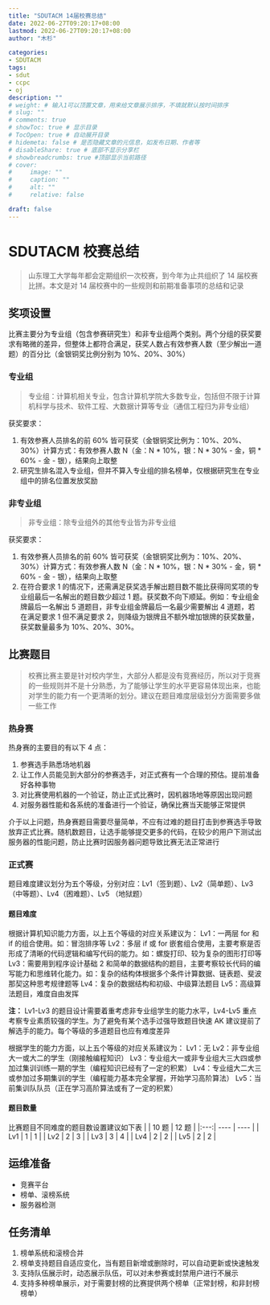```yaml
---
title: "SDUTACM 14届校赛总结"
date: 2022-06-27T09:20:17+08:00
lastmod: 2022-06-27T09:20:17+08:00
author: "木杉"

categories: 
- SDUTACM
tags: 
- sdut
- ccpc
- oj
description: ""
# weight: # 输入1可以顶置文章，用来给文章展示排序，不填就默认按时间排序
# slug: ""
# comments: true
# showToc: true # 显示目录
# TocOpen: true # 自动展开目录
# hidemeta: false # 是否隐藏文章的元信息，如发布日期、作者等
# disableShare: true # 底部不显示分享栏
# showbreadcrumbs: true #顶部显示当前路径
# cover:
#     image: ""
#     caption: ""
#     alt: ""
#     relative: false

draft: false
---
```



# SDUTACM 校赛总结
> 山东理工大学每年都会定期组织一次校赛，到今年为止共组织了 14 届校赛比拼。本文是对 14 届校赛中的一些规则和前期准备事项的总结和记录

## 奖项设置
比赛主要分为专业组（包含参赛研究生）和非专业组两个类别。两个分组的获奖要求有略微的差异，但整体上都符合满足，获奖人数占有效参赛人数（至少解出一道题）的百分比（金银铜奖比例分别为 10%、20%、30%）

### 专业组
> 专业组：计算机相关专业，包含计算机学院大多数专业，包括但不限于计算机科学与技术、软件工程、大数据计算等专业（通信工程归为非专业组）

获奖要求：
1. 有效参赛人员排名的前 60% 皆可获奖（金银铜奖比例为：10%、20%、30%）计算方式：有效参赛人数 N（金：N * 10%，银：N * 30% - 金，铜  * 60% - 金 - 银），结果向上取整
2. 研究生排名混入专业组，但并不算入专业组的排名榜单，仅根据研究生在专业组中的排名位置发放奖励

### 非专业组
> 非专业组：除专业组外的其他专业皆为非专业组

获奖要求：
1. 有效参赛人员排名的前 60% 皆可获奖（金银铜奖比例为：10%、20%、30%）计算方式：有效参赛人数 N（金：N * 10%，银：N * 30% - 金，铜 * 60% - 金 - 银），结果向上取整
2. 在符合要求 1 的情况下，还需满足获奖选手解出题目数不能比获得同奖项的专业组最后一名解出的题目数少超过 1 题。获奖数不向下顺延。例如：专业组金牌最后一名解出 5 道题目，非专业组金牌最后一名最少需要解出 4 道题，若在满足要求 1 但不满足要求 2，则降级为银牌且不额外增加银牌的获奖数量，获奖数量最多为 10%、20%、30%。

## 比赛题目
> 校赛比赛主要是针对校内学生，大部分人都是没有竞赛经历，所以对于竞赛的一些规则并不是十分熟悉，为了能够让学生的水平更容易体现出来，也能对学生的能力有一个更清晰的划分。建议在题目难度层级划分方面需要多做一些工作

### 热身赛
热身赛的主要目的有以下 4 点：
1. 参赛选手熟悉场地机器
2. 让工作人员能见到大部分的参赛选手，对正式赛有一个合理的预估。提前准备好各种事物
3. 对比赛使用机器的一个验证，防止正式比赛时，因机器场地等原因出现问题
4. 对服务器性能和各系统的准备进行一个验证，确保比赛当天能够正常提供

介于以上问题，热身赛题目需要尽量简单，不应有过难的题目打击到参赛选手导致放弃正式比赛。随机数题目，让选手能够提交更多的代码，在较少的用户下测试出服务器的性能问题，防止比赛时因服务器问题导致比赛无法正常进行

### 正式赛
题目难度建议划分为五个等级，分别对应：Lv1（签到题）、Lv2（简单题）、Lv3（中等题）、Lv4（困难题）、Lv5 （地狱题）

#### 题目难度
根据计算机知识能力方面，以上五个等级的对应关系建议为：
Lv1：一两层 for 和 if 的组合使用。如：冒泡排序等
Lv2：多层 if 或 for 嵌套组合使用，主要考察是否形成了清晰的代码逻辑和编写代码的能力。如：螺旋打印、较为复杂的图形打印等
Lv3：需要用到程序设计基础 2 和简单的数据结构的题目，主要考察较长代码的编写能力和思维转化能力。如：复杂的结构体根据多个条件计算数据、链表题、斐波那契这种思考规律题等
Lv4：复杂的数据结构和初级、中级算法题目
Lv5：高级算法题目，难度自由发挥

**注：** Lv1-Lv3 的题目设计需要着重考虑非专业组学生的能力水平，Lv4-Lv5 重点考察专业素质较强的学生。为了避免有某个选手过强导致题目快速 AK 建议提前了解选手的能力。每个等级的多道题目也应有难度差异



根据学生的能力方面，以上五个等级的对应关系建议为：
Lv1：无
Lv2：非专业组大一或大二的学生（刚接触编程知识）
Lv3：专业组大一或非专业组大三大四或参加过集训训练一期的学生（编程知识已经有了一定的积累）
Lv4：专业组大二大三或参加过多期集训的学生（编程能力基本完全掌握，开始学习高阶算法）
Lv5：当前集训队队员（正在学习高阶算法或有了一定的积累）

#### 题目数量
比赛题目不同难度的题目数设置建议如下表
|     | 10 题 | 12 题 |
|:---:| ---- | ---- |
| Lv1 | 1    | 1    |
| Lv2 | 2    | 3    |
| Lv3 | 3    | 4    |
| Lv4 | 2    | 2    |
| Lv5 | 2    | 2    |

## 运维准备
- 竞赛平台
- 榜单、滚榜系统
- 服务器检测

## 任务清单
1. 榜单系统和滚榜合并
2. 榜单支持题目自适应变化，当有题目新增或删除时，可以自动更新或快速触发
3. 支持队伍展示时，动态展示队伍，可以对未参赛或封禁用户进行不展示
4. 支持多种榜单展示，对于需要封榜的比赛提供两个榜单（正常封榜，和非封榜榜单）
